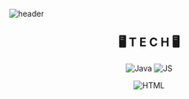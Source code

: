 ![header](https://capsule-render.vercel.app/api?type=waving&color=auto&height=300&section=header&text=TaeGyun%20&fontSize=70)

<div align=center>
  
## 🖥️ T E C H 🖥️
  ![Java](https://img.shields.io/badge/Java-007396?style=flat-square&logo=Java&logoColor=white)
  ![JS](https://img.shields.io/badge/JavaScript-F7DF1E?style=flat-square&logo=JavaScript&logoColor=black)
  
  ![HTML](https://img.shields.io/badge/HTML-E34F26?style=flat-square&logo=HTML&logoColor=black)




